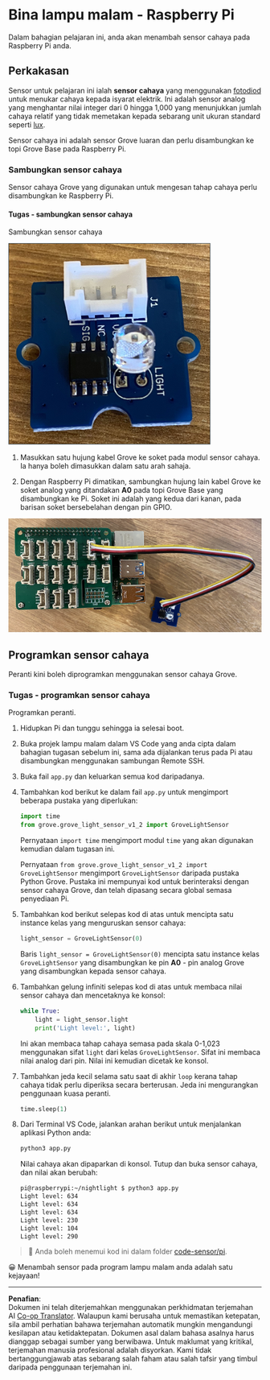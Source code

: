 <!--
CO_OP_TRANSLATOR_METADATA:
{
  "original_hash": "ea733bd0cdf2479e082373f765a08678",
  "translation_date": "2025-08-28T00:48:38+00:00",
  "source_file": "1-getting-started/lessons/3-sensors-and-actuators/pi-sensor.md",
  "language_code": "ms"
}
-->
# Bina lampu malam - Raspberry Pi

Dalam bahagian pelajaran ini, anda akan menambah sensor cahaya pada Raspberry Pi anda.

## Perkakasan

Sensor untuk pelajaran ini ialah **sensor cahaya** yang menggunakan [fotodiod](https://wikipedia.org/wiki/Photodiode) untuk menukar cahaya kepada isyarat elektrik. Ini adalah sensor analog yang menghantar nilai integer dari 0 hingga 1,000 yang menunjukkan jumlah cahaya relatif yang tidak memetakan kepada sebarang unit ukuran standard seperti [lux](https://wikipedia.org/wiki/Lux).

Sensor cahaya ini adalah sensor Grove luaran dan perlu disambungkan ke topi Grove Base pada Raspberry Pi.

### Sambungkan sensor cahaya

Sensor cahaya Grove yang digunakan untuk mengesan tahap cahaya perlu disambungkan ke Raspberry Pi.

#### Tugas - sambungkan sensor cahaya

Sambungkan sensor cahaya

![Sensor cahaya Grove](../../../../../translated_images/grove-light-sensor.b8127b7c434e632d6bcdb57587a14e9ef69a268a22df95d08628f62b8fa5505c.ms.png)

1. Masukkan satu hujung kabel Grove ke soket pada modul sensor cahaya. Ia hanya boleh dimasukkan dalam satu arah sahaja.

1. Dengan Raspberry Pi dimatikan, sambungkan hujung lain kabel Grove ke soket analog yang ditandakan **A0** pada topi Grove Base yang disambungkan ke Pi. Soket ini adalah yang kedua dari kanan, pada barisan soket bersebelahan dengan pin GPIO.

![Sensor cahaya Grove disambungkan ke soket A0](../../../../../translated_images/pi-light-sensor.66cc1e31fa48cd7d5f23400d4b2119aa41508275cb7c778053a7923b4e972d7e.ms.png)

## Programkan sensor cahaya

Peranti kini boleh diprogramkan menggunakan sensor cahaya Grove.

### Tugas - programkan sensor cahaya

Programkan peranti.

1. Hidupkan Pi dan tunggu sehingga ia selesai boot.

1. Buka projek lampu malam dalam VS Code yang anda cipta dalam bahagian tugasan sebelum ini, sama ada dijalankan terus pada Pi atau disambungkan menggunakan sambungan Remote SSH.

1. Buka fail `app.py` dan keluarkan semua kod daripadanya.

1. Tambahkan kod berikut ke dalam fail `app.py` untuk mengimport beberapa pustaka yang diperlukan:

    ```python
    import time
    from grove.grove_light_sensor_v1_2 import GroveLightSensor
    ```

    Pernyataan `import time` mengimport modul `time` yang akan digunakan kemudian dalam tugasan ini.

    Pernyataan `from grove.grove_light_sensor_v1_2 import GroveLightSensor` mengimport `GroveLightSensor` daripada pustaka Python Grove. Pustaka ini mempunyai kod untuk berinteraksi dengan sensor cahaya Grove, dan telah dipasang secara global semasa penyediaan Pi.

1. Tambahkan kod berikut selepas kod di atas untuk mencipta satu instance kelas yang menguruskan sensor cahaya:

    ```python
    light_sensor = GroveLightSensor(0)
    ```

    Baris `light_sensor = GroveLightSensor(0)` mencipta satu instance kelas `GroveLightSensor` yang disambungkan ke pin **A0** - pin analog Grove yang disambungkan kepada sensor cahaya.

1. Tambahkan gelung infiniti selepas kod di atas untuk membaca nilai sensor cahaya dan mencetaknya ke konsol:

    ```python
    while True:
        light = light_sensor.light
        print('Light level:', light)
    ```

    Ini akan membaca tahap cahaya semasa pada skala 0-1,023 menggunakan sifat `light` dari kelas `GroveLightSensor`. Sifat ini membaca nilai analog dari pin. Nilai ini kemudian dicetak ke konsol.

1. Tambahkan jeda kecil selama satu saat di akhir `loop` kerana tahap cahaya tidak perlu diperiksa secara berterusan. Jeda ini mengurangkan penggunaan kuasa peranti.

    ```python
    time.sleep(1)
    ```

1. Dari Terminal VS Code, jalankan arahan berikut untuk menjalankan aplikasi Python anda:

    ```sh
    python3 app.py
    ```

    Nilai cahaya akan dipaparkan di konsol. Tutup dan buka sensor cahaya, dan nilai akan berubah:

    ```output
    pi@raspberrypi:~/nightlight $ python3 app.py 
    Light level: 634
    Light level: 634
    Light level: 634
    Light level: 230
    Light level: 104
    Light level: 290
    ```

> 💁 Anda boleh menemui kod ini dalam folder [code-sensor/pi](../../../../../1-getting-started/lessons/3-sensors-and-actuators/code-sensor/pi).

😀 Menambah sensor pada program lampu malam anda adalah satu kejayaan!

---

**Penafian**:  
Dokumen ini telah diterjemahkan menggunakan perkhidmatan terjemahan AI [Co-op Translator](https://github.com/Azure/co-op-translator). Walaupun kami berusaha untuk memastikan ketepatan, sila ambil perhatian bahawa terjemahan automatik mungkin mengandungi kesilapan atau ketidaktepatan. Dokumen asal dalam bahasa asalnya harus dianggap sebagai sumber yang berwibawa. Untuk maklumat yang kritikal, terjemahan manusia profesional adalah disyorkan. Kami tidak bertanggungjawab atas sebarang salah faham atau salah tafsir yang timbul daripada penggunaan terjemahan ini.